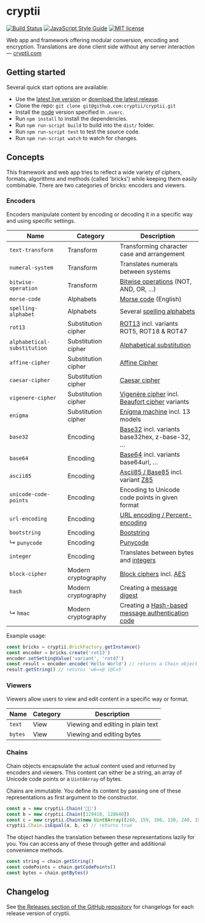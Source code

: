 # cryptii

[![Build Status](https://travis-ci.org/cryptii/cryptii.svg?branch=dev)](https://travis-ci.org/cryptii/cryptii)
[![JavaScript Style Guide](https://img.shields.io/badge/code_style-standard-brightgreen.svg)](https://standardjs.com)
[![MIT license](https://img.shields.io/badge/license-MIT-blue.svg)](LICENSE.md)

Web app and framework offering modular conversion, encoding and encryption. Translations are done client side without any server interaction — [cryptii.com](https://cryptii.com)

## Getting started

Several quick start options are available:

- Use the [latest live version](https://cryptii.com) or [download the latest release](https://github.com/cryptii/cryptii/releases/latest).
- Clone the repo: `git clone git@github.com:cryptii/cryptii.git`
- Install the [node](https://nodejs.org/) version specified in `.nvmrc`.
- Run `npm install` to install the dependencies.
- Run `npm run-script build` to build into the `dist/` folder.
- Run `npm run-script test` to test the source code.
- Run `npm run-script watch` to watch for changes.

## Concepts

This framework and web app tries to reflect a wide variety of ciphers, formats, algorithms and methods (called 'bricks') while keeping them easily combinable. There are two categories of bricks: encoders and viewers.

### Encoders

Encoders manipulate content by encoding or decoding it in a specific way and using specific settings.

| Name | Category | Description |
| ---- | -------- | ----------- |
| `text-transform` | Transform | Transforming character case and arrangement |
| `numeral-system` | Transform | Translates numerals between systems |
| `bitwise-operation` | Transform | [Bitwise operations](https://en.wikipedia.org/wiki/Bitwise_operation) (NOT, AND, OR, …) |
| `morse-code` | Alphabets | [Morse code](https://en.wikipedia.org/wiki/Morse_code) (English) |
| `spelling-alphabet` | Alphabets | Several [spelling alphabets](https://en.wikipedia.org/wiki/Spelling_alphabet) |
| `rot13` | Substitution cipher | [ROT13](https://en.wikipedia.org/wiki/ROT13) incl. variants ROT5, ROT18 & ROT47 |
| `alphabetical-substitution` | Substitution cipher | [Alphabetical substitution](https://en.wikipedia.org/wiki/Substitution_cipher#Simple_substitution) |
| `affine-cipher` | Substitution cipher | [Affine Cipher](https://en.wikipedia.org/wiki/Affine_cipher) |
| `caesar-cipher` | Substitution cipher | [Caesar cipher](https://en.wikipedia.org/wiki/Caesar_cipher) |
| `vigenere-cipher` | Substitution cipher | [Vigenère cipher](https://en.wikipedia.org/wiki/Vigen%C3%A8re_cipher) incl. [Beaufort cipher](https://en.wikipedia.org/wiki/Beaufort_cipher) variants |
| `enigma` | Substitution cipher | [Enigma machine](https://en.wikipedia.org/wiki/Enigma_machine) incl. 13 models |
| `base32` | Encoding | [Base32](https://en.wikipedia.org/wiki/Base32) incl. variants base32hex, z-base-32, … |
| `base64` | Encoding | [Base64](https://en.wikipedia.org/wiki/Base64) incl. variants base64url, … |
| `ascii85` | Encoding | [Ascii85 / Base85](https://en.wikipedia.org/wiki/Ascii85) incl. variant [Z85](https://rfc.zeromq.org/spec:32/Z85/) |
| `unicode-code-points` | Encoding | Encoding to Unicode code points in given format |
| `url-encoding` | Encoding | [URL encoding / Percent-encoding](https://en.wikipedia.org/wiki/Percent-encoding) |
| `bootstring` | Encoding | [Bootstring](https://tools.ietf.org/html/rfc3492) |
| ↳ `punycode` | Encoding | [Punycode](https://tools.ietf.org/html/rfc3492) |
| `integer` | Encoding | Translates between bytes and [integers](https://en.wikipedia.org/wiki/Integer_(computer_science)) |
| `block-cipher` | Modern cryptography | [Block ciphers](https://en.wikipedia.org/wiki/Block_cipher) incl. [AES](https://en.wikipedia.org/wiki/Advanced_Encryption_Standard) |
| `hash` | Modern cryptography | Creating a [message digest](https://en.wikipedia.org/wiki/Cryptographic_hash_function) |
| ↳ `hmac` | Modern cryptography | Creating a [Hash-based message authentication code](https://en.wikipedia.org/wiki/Hash-based_message_authentication_code) |

Example usage:

```javascript
const bricks = cryptii.BrickFactory.getInstance()
const encoder = bricks.create('rot13')
encoder.setSettingValue('variant', 'rot47')
const result = encoder.encode('Hello World') // returns a Chain object
result.getString() // returns 'w6==@ (@C=5'
```

### Viewers

Viewers allow users to view and edit content in a specific way or format.

| Name | Category | Description |
| ---- | -------- | ----------- |
| `text` | View | Viewing and editing in plain text |
| `bytes` | View | Viewing and editing bytes |

### Chains

Chain objects encapsulate the actual content used and returned by encoders and viewers. This content can either be a string, an array of Unicode code points or a `Uint8Array` of bytes.

Chains are immutable. You define its content by passing one of these representations as first argument to the constructor.

```javascript
const a = new cryptii.Chain('🦊🚀')
const b = new cryptii.Chain([129418, 128640])
const c = new cryptii.Chain(new Uint8Array([240, 159, 166, 138, 240, 159, 154, 128]))
cryptii.Chain.isEqual(a, b, c) // returns true
```

The object handles the translation between these representations lazily for you. You can access any of these through getter and additional convenience methods.

```javascript
const string = chain.getString()
const codePoints = chain.getCodePoints()
const bytes = chain.getBytes()
```

## Changelog

See [the Releases section of the GitHub repository](https://github.com/cryptii/cryptii/releases) for changelogs for each release version of cryptii.
